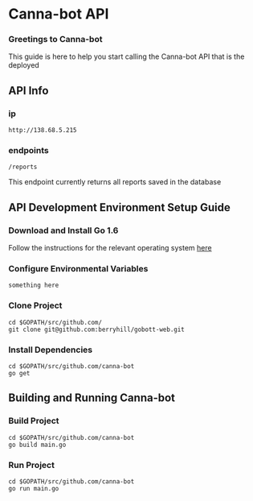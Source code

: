 # Canna-bot API

### Greetings to Canna-bot

This guide is here to help you start calling the Canna-bot API that is the deployed


## API Info
### ip
```
http://138.68.5.215
```

### endpoints
```
/reports
```
This endpoint currently returns all reports saved in the database


## API Development Environment Setup Guide
### Download and Install Go 1.6
Follow the instructions for the relevant operating system [here](https://golang.org/dl/)

### Configure Environmental Variables
```
something here
```

### Clone Project
```
cd $GOPATH/src/github.com/
git clone git@github.com:berryhill/gobott-web.git
```

### Install Dependencies
```
cd $GOPATH/src/github.com/canna-bot
go get
```

## Building and Running Canna-bot
### Build Project
```
cd $GOPATH/src/github.com/canna-bot
go build main.go
```

### Run Project
```
cd $GOPATH/src/github.com/canna-bot
go run main.go
```
